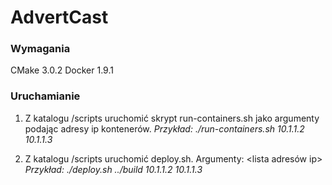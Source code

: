AdvertCast
========

### Wymagania

CMake 3.0.2
Docker 1.9.1

### Uruchamianie

1.  Z katalogu /scripts uruchomić skrypt run-containers.sh jako argumenty podając adresy ip kontenerów.
    _Przykład: ./run-containers.sh 10.1.1.2 10.1.1.3_

2.  Z katalogu /scripts uruchomić deploy.sh. Argumenty: <katalog do wgrania> <lista adresów ip>
    _Przykład: ./deploy.sh ../build 10.1.1.2 10.1.1.3_
